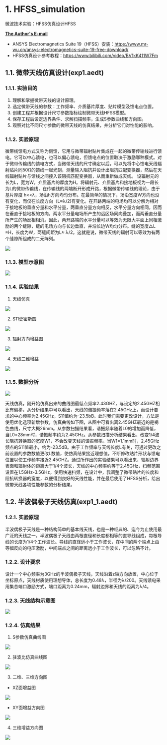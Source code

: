# 1. HFSS_simulation
微波技术实验：HFSS仿真设计HFSS

**[The Author's E-mail](http://www.thdong.top/index.php/start-page.html)**

* ANSYS Electromagnetics Suite 19（HFSS）安装：https://www.mr-wu.cn/ansys-electromagnetics-suite-19-free-download/
* HFSS仿真设计参考教程：https://www.bilibili.com/video/BV1kK411W7Fm

## 1.1. 微带天线仿真设计(exp1.aedt)

### 1.1.1. 实验目的

1. 理解和掌握微带天线的设计原理。
2. 选定微带天线的参数：工作频率、介质基片厚度、贴片模型及馈电点位置。
3. 创建工程并根据设计尺寸参数指标绘制微带天线HFSS模型。
4. 保存工程后设定边界条件、求解扫描频率，生成S参数曲线和方向图。
5. 观察对比不同尺寸参数的微带天线的仿真结果，并分析它们对性能的影响。

### 1.1.2. 实验原理

微带线馈电方式又称为侧馈，它用与微带辐射贴片集成在一起的微带传输线进行馈电。它可以中心馈电，也可以偏心馈电，但馈电点的位置取决于激励哪种模式。对于微带传输线的馈电方式，当微带天线的尺寸确定以后，可以先将中心馈电天线辐射贴片同50Ω的馈线一起光刻，测量输入阻抗并设计出阻抗匹配变换器，然后在天线辐射贴片与馈线之间接入该阻抗匹配变换器，从而重新做成天线。
设辐射元的长为L，宽为W，介质基片的厚度为H。将辐射元、介质基片和接地板视为一段长为L的微带传输线，在传输线的两端断开形成开路，根据微带传输线的理论，由于基片厚度	h<<λ，场沿h方向均匀分布。在最简单的情况下，场沿宽度W方向也没有变化，而仅在长度方向（L≈λ/2)有变化。在开路两端的电场均可以分解为相对于接地板的垂直分量和水平分量，两垂直分量方向相反，水平分量方向相同，因而在垂直于接地板的方向，两水平分量电场所产生的远区场同向叠加，而两垂直分量所产生的场反相相消。因此，两开路端的水平分量可以等效为无限大平面上同相激励的两个缝隙，缝的电场方向与长边垂直，并沿长边W均匀分布。缝的宽度△L ≈H，长度为W，两缝间距为L≈ λ/2。这就是说，微带天线的辐射可以等效为有两个缝隙所组成的二元阵列。

![](https://ythdong.gitee.io/blog_image/%E4%B8%93%E4%B8%9A%E8%AF%BE/weibo1.png)

### 1.1.3. 模型示意图

![](https://ythdong.gitee.io/blog_image/%E4%B8%93%E4%B8%9A%E8%AF%BE/weibo3.png)

### 1.1.4. 实验结果

1. 天线仿真

![](https://ythdong.gitee.io/blog_image/%E4%B8%93%E4%B8%9A%E8%AF%BE/weibo4.png)

2. S11史密斯圆

![](https://ythdong.gitee.io/blog_image/%E4%B8%93%E4%B8%9A%E8%AF%BE/weibo5.png)

3. 辐射方向增益图

![](https://ythdong.gitee.io/blog_image/%E4%B8%93%E4%B8%9A%E8%AF%BE/weibo6.png)

4. 天线三维增益

![](https://ythdong.gitee.io/blog_image/%E4%B8%93%E4%B8%9A%E8%AF%BE/weibo7.png)

### 1.1.5. 数据分析

![](https://ythdong.gitee.io/blog_image/%E4%B8%93%E4%B8%9A%E8%AF%BE/weibo9.png)

天线仿真，刚开始仿真出来的曲线图最低点频率2.43GHZ，与设定的2.45GHZ相比有偏移，从分析结果中可以看出，天线的谐振频率落在2.45GHz上，而设计要求的中心频率为2.45GHz，S11值约为-23.5bB。此时我们需要更改设计，方法是使用优化选项新增参数，仿真曲线如下图，从图中可看出离2.45GHZ最近的是褐色曲线，尺寸大概26mm。从参数扫描结果看，谐振频率随着L0的增加而降低，当L0=28mm时，谐振频率约为2.45GHz。从参数扫描分析结果看出，改变1/4波长阻抗转换器的宽度W1，不会改变天线的谐振频率。当W1=1.1mm时，2.45GHz频点的S11值最小，约为-23.5dB。由于工作频率与天线长度L有关，可通过更改之前设置的参数数值更改L数值，使仿真结果接近理想值，不断修改贴片形状与馈电位置以使工作频率接近2.45GHZ。通过所作出的实验结果可以看出来，辐射边界表面和辐射体的距离大于1/4个波长，天线的中心频率约等于2.45GHz，扫频范围设置在1.5GHz-3.5GHz，使用快速扫频，在设计中，我调整了微带贴片的长度和阻抗转换器的宽度，以便得到良好的天线性能，并在最后使用了HFSS分析，给出微带天线各项性能参数的分析结果。

## 1.2. 半波偶极子天线仿真(exp1_1.aedt)

### 1.2.1. 实验原理

半波偶极子天线是一种结构简单的基本线天线，也是一种经典的、迄今为止使用最广泛的天线之一。半波偶极子天线由两根直径和长度都相等的直导线组成，每根导线的长度为1/4个工作波长。导线的直径远小于工作波长，在中间的两个端点上由等幅反向的电压激励，中间端点之间的距离远小于工作波长，可以忽略不计。

### 1.2.2. 设计要求

设计一个中心频率为3GHz的半波偶极子天线，天线沿着z轴方向放置，中心位于坐标原点，天线材质使用理想导体，总长度为0.48λ，半径为λ/200。天线馈电采用集总端口激励方式，端口距离为0.24mm，辐射边界和天线的距离为λ/4。

### 1.2.3. 天线结构示意图

![](https://ythdong.gitee.io/blog_image/%E4%B8%93%E4%B8%9A%E8%AF%BE/weibo11.png)

### 1.2.4. 仿真结果

1. S参数仿真曲线图

![](https://ythdong.gitee.io/blog_image/%E4%B8%93%E4%B8%9A%E8%AF%BE/weibo12.png)

2. 驻波比仿真曲线图

![](https://ythdong.gitee.io/blog_image/%E4%B8%93%E4%B8%9A%E8%AF%BE/weibo13.png)

3. 二维、三维方向图
 * XZ面增益图

![](https://ythdong.gitee.io/blog_image/%E4%B8%93%E4%B8%9A%E8%AF%BE/weibo14.png)

 * XY面增益方向图

![](https://ythdong.gitee.io/blog_image/%E4%B8%93%E4%B8%9A%E8%AF%BE/weibo15.png)

4. 三维增益方向图

![](https://ythdong.gitee.io/blog_image/%E4%B8%93%E4%B8%9A%E8%AF%BE/weibo16.png)
